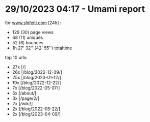 # 29/10/2023 04:17 - Umami report
for www.shifeiti.com [24h] :

 - 129 (30) page views
 - 68 (11) uniques
 - 52 (6) bounces
 - 1h 27' 32'' (42' 55'') totaltime


top 10 urls:
 - 27x [/]
 - 26x [/blog/2022-12-09/]
 - 25x [/blog/2023-01-12/]
 - 19x [/blog/2022-12-22/]
 - 7x [/blog/2022-05-07/]
 - 5x [/about/]
 - 3x [/page/2/]
 - 2x [/wiki/]
 - 2x [/blog/2022-08-22/]
 - 2x [/blog/2023-04-09/]


